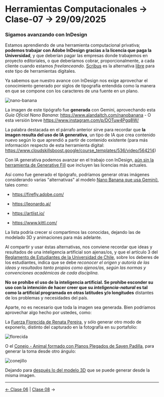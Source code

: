 # Herramientas Computacionales → Clase-07 → 29/09/2025

### Sigamos avanzando con InDesign

Estamos aprendiendo de una herramienta computacional privativa; **podemos trabajar con Adobe InDesign gracias a la licencia que paga la Universidad**, y que deberían pagar las empresas donde trabajemos en proyecto editoriales, o que deberíamos cobrar, proporcionalmente, a cada cliente cuando estamos *freelanceando*. [Scribus](https://es.wikipedia.org/wiki/Scribus) es la alternativa [libre](https://www.gnu.org/philosophy/free-sw.es.html) para este tipo de herramientas digitales.

Ya sabemos que nuestro avance con InDesign nos exige aprovechar el conocimiento generado por siglos de tipografía entendida como la manera en que se compone con los caracteres de una fuente en un plano.

![nano-banana](https://github.com/user-attachments/assets/54ea0fa2-de0c-41af-aeba-d726900e0f06)

La imagen de este tipógrafo fue **generada** con Gemini, aprovechando esta *Guía Oficial Nano Banana*: https://www.alandaitch.com/nanobanana - O esta versión breve https://www.instagram.com/p/DOTuw4Pgq8W/

La palabra destacada en el párrafo anterior sirve para recordar que **la imagen resulta del uso de IA generativa**, un tipo de IA que crea contenido nuevo según lo que aprendió a partir de contenido existente (para más información respecto de esta herramienta digital: https://www.cloudskillsboost.google/course_templates/536/video/564214)

Con IA generativa podemos avanzar en el trabajo con InDesign, [aún sin la herramienta de Generative Fill](https://www.adobe.com/creativecloud/media_1936ace8e85f016aa5998d911bf77557e49ec2f42.mp4) que incluyen las licencias más actuales.

Así como fue generado el tipógrafo, podríamos generar otras imágenes considerando varias "alternativas" al modelo [Nano Banana que usa Gemini)](https://aistudio.google.com/models/gemini-2-5-flash-image), tales como: 

- https://firefly.adobe.com/

- https://leonardo.ai/

- https://artlist.io/

- https://www.kittl.com/

La lista podría crecer si compartimos las conocidas, dejando las de modelado 3D y animaciones para más adelante. 

Al compartir y usar éstas alternativas, nos conviene recordar que ideas y resultados de una inteligencia artificial son ajenas/os, y que el artículo 3 del [Reglamento de Estudiantes de la Universidad de Chile](https://uchile.cl/presentacion/senado-universitario/reglamentos/reglamentos-aprobados-o-modificados-por-el-senado-universitario/reglamento-de-estudiantes-de-la-universidad-de-chile), sobre los deberes de los estudiantes, indica que se debe *reconocer el origen y autoría de las ideas y resultados tanto propios como ajenos/as, según las normas y convenciones académicas de cada disciplina*.

**No se prohíbe el uso de la inteligencia artificial. Se prohíbe esconder su uso con la intención de hacer creer que su *inteligencia-natural* es tal como la artificial programada en otras latitudes y/o longitudes** distantes de los problemas y necesidades del país.

Aparte, no es necesario que toda la imagen sea generada. Bien podríamos aprovechar algo hecho por ustedes, como: 

La [Fuerza Florecida de Renata Pereira](https://lenapereoso.github.io/primera-nota/), y sólo generar otro modo de exponerlo, distinto del capturado en la fotografía en su portafolio:

![florecida](https://github.com/user-attachments/assets/fb20bd9d-28d3-4b2d-9dbc-2b04b6066b4f)

O el [Conejo - Animal formado con Planos Plegados de Sayen Padilla](https://evorakie.github.io/primera-nota/), para generar la toma desde otro ángulo:

![conejillo](https://github.com/user-attachments/assets/ff84fb66-7b69-4cfb-a957-23b295bbe169)

Dejando para [después lo del modelo 3D](https://studio.tripo3d.ai/workspace/overview?project=26284001-724d-4ba4-811d-83e139006d9d) que se puede generar desde la misma imagen.


- - - - - 

[← Clase 06](https://github.com/profesorfaco/herramientas/tree/main/clase-06) | [Clase 08](https://github.com/profesorfaco/herramientas/tree/main/clase-08) →
